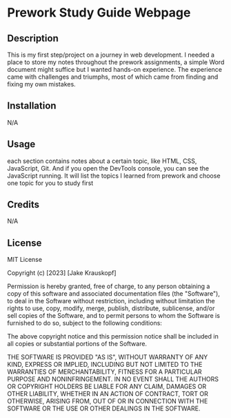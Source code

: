 # Prework Study Guide Webpage

## Description

This is my first step/project on a journey in web development. I needed a place to store my notes throughout the prework assignments, a simple Word document might suffice but I wanted hands-on experience. The experience came with challenges and triumphs, most of which came from finding and fixing my own mistakes. 

## Installation

N/A

## Usage

each section contains notes about a certain topic, like HTML, CSS, JavaScript, Git. And if you open the DevTools console, you can see the JavaScript running. It will list the topics I learned from prework and choose one topic for you to study first


## Credits

N/A

## License

MIT License

Copyright (c) [2023] [Jake Krauskopf]

Permission is hereby granted, free of charge, to any person obtaining a copy
of this software and associated documentation files (the "Software"), to deal
in the Software without restriction, including without limitation the rights
to use, copy, modify, merge, publish, distribute, sublicense, and/or sell
copies of the Software, and to permit persons to whom the Software is
furnished to do so, subject to the following conditions:

The above copyright notice and this permission notice shall be included in all
copies or substantial portions of the Software.

THE SOFTWARE IS PROVIDED "AS IS", WITHOUT WARRANTY OF ANY KIND, EXPRESS OR
IMPLIED, INCLUDING BUT NOT LIMITED TO THE WARRANTIES OF MERCHANTABILITY,
FITNESS FOR A PARTICULAR PURPOSE AND NONINFRINGEMENT. IN NO EVENT SHALL THE
AUTHORS OR COPYRIGHT HOLDERS BE LIABLE FOR ANY CLAIM, DAMAGES OR OTHER
LIABILITY, WHETHER IN AN ACTION OF CONTRACT, TORT OR OTHERWISE, ARISING FROM,
OUT OF OR IN CONNECTION WITH THE SOFTWARE OR THE USE OR OTHER DEALINGS IN THE
SOFTWARE.

